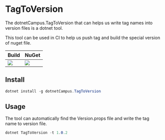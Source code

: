 # TagToVersion

The dotnetCampus.TagToVersion that can helps us write tag names into version files is a dotnet tool.

This tool can be used in CI to help us push tag and build the special version of nuget file.

| Build | NuGet |
|--|--|
|![](https://github.com/dotnet-campus/dotnetCampus.TagToVersion/workflows/.NET%20Core/badge.svg)|[![](https://img.shields.io/nuget/v/dotnetCampus.TagToVersion.svg)](https://www.nuget.org/packages/dotnetCampus.TagToVersion)|

## Install 

```csharp
dotnet install -g dotnetCampus.TagToVersion
```

## Usage

The tool can automatically find the Version.props file and write the tag name to version file.

```csharp
dotnet TagToVersion -t 1.0.2
```

